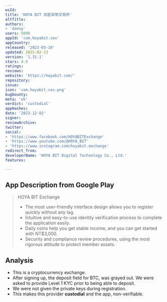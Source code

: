 ```yaml
---
wsId: 
title: 'HOYA BIT 加密貨幣交易所'
altTitle: 
authors:
- 'danny'
users: 5000
appId: 'com.hoyabit.cex'
appCountry: 
released: '2023-03-10'
updated: 2025-02-13
version: '1.31.1'
stars: 4.9
ratings: 
reviews: 
website: 'https://hoyabit.com/'
repository: 
issue: 
icon: 'com.hoyabit.cex.png'
bugbounty: 
meta: 'ok'
verdict: 'custodial'
appHashes: 
date: '2023-12-02'
signer: 
reviewArchive: 
twitter: 
social:
- 'https://www.facebook.com/HOYABITExchange'
- 'https://www.youtube.com/@HOYA_BIT'
- 'https://www.instagram.com/hoyabit.exchange'
redirect_from: 
developerName: 'HOYA BIT Digital Technology Co., Ltd.'
features: 

---
```


## App Description from Google Play

  > HOYA BIT Exchange
  > - The most user-friendly interface design allows you to register quickly without any lag.
  > - Intuitive and easy-to-use identity verification process to complete the application easily.
  > - Daily coins help you get stable income, and you can get started with NT$3,000.
  > - Security and compliance review procedures, using the most rigorous attitude to protect member assets.

## Analysis

- This is a cryptocurrency exchange. 
- After signing up, the deposit field for BTC, was grayed out. We were asked to provide Level 1 KYC prior to being able to deposit. 
- We were not given the private keys during registration. 
- This makes this provider **custodial** and the app, non-verifiable.